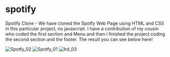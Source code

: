 
# spotify
Spotify Clone - We have cloned the Spotfy Web Page using HTML and CSS in this particular project, no javascript. I have a contribution of my cousin who coded the first section and Menu and then i finished the project coding the second section and the footer. The result you can see below here!


![Spotfy_02](https://user-images.githubusercontent.com/85713266/176512761-0e09b5b7-098f-4a90-8098-b727f91db657.png)
![Spotfy_01](https://user-images.githubusercontent.com/85713266/176512803-3361c5c3-c619-44da-b46b-28da652b31f7.png)
![hd_03](https://user-images.githubusercontent.com/85713266/176515986-383d25df-bb1d-468b-b214-1719ee1146b7.png)
